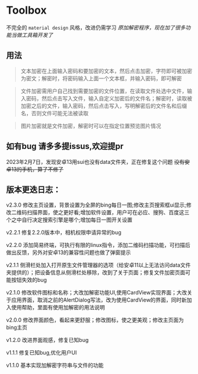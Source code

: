 # Toolbox
不完全的 `material design` 风格，改进仍需学习
*原加解密程序，现在加了很多功能当做工具箱开发了*
## 用法
> 文本加密在上面输入密码和要加密的文本，然后点击加密，字符即可被加密为密文；解密时，将密码输入上面一个文本框，并输入密码，即可解密

> 文件加密需用户自己找到需要加密的文件位置，在读取文件处选中文件，输入密码，然后点击写入文件，输入自定义加密后的文件名；解密时，读取被加密之后的文件，输入密码，然后点击写入，写明解密后的文件名和后缀名，否则文件可能无法被读取

> 图片加密就是文件加密，解密时可以在指定位置预览图片情况

## 如有bug 请多多提issus,欢迎提pr

2023年2月7日，发现安卓13用sui也没有data文件夹，正在修复这个问题
~~没有安卓13的手机，算了不修了~~

## 版本更迭日志：
v2.3.0
修改主页设置，背景设置为全屏的bing每日一图;修改主页搜索框ui显示;修改二维码扫描界面，使之更好看;增加软件设置，用户可在必应、搜狗、百度这三个之中自行决定搜索引擎是哪个;增加每日一图开关设置

v2.2.1
修复2.2.0版本中，相机权限申请异常的bug

v2.2.0
添加简易终端，可执行有限的linux指令，添加二维码扫描功能，可扫描后做出反馈，另外对安卓13的兼容性问题也做了弹窗提示

v2.1.1
侧滑栏处加入打开原生文件管理器的选项（给安卓11以上无法访问data文件夹提供的）；把设备信息从侧滑栏处移除，改到了关于页面；修复文件加密页面可能按钮失效的bug

v2.1.0
修改软件图标和名称；大改加解密功能UI,使用CardView实现界面；大改关于应用界面，取消之前的AlertDialog写法，改为使用CardView的界面，同时新加入使用帮助，里面有使用加解密的用法说明

v2.0.0
修改界面颜色，看起来更舒服；修改图标，使之更美观；修改主页面为bing主页

v1.2.0
改进界面观感，修复已知bug

v1.1.1
修复已知bug,优化用户UI

v1.1.0
基本实现加解密字符串与文件的功能
